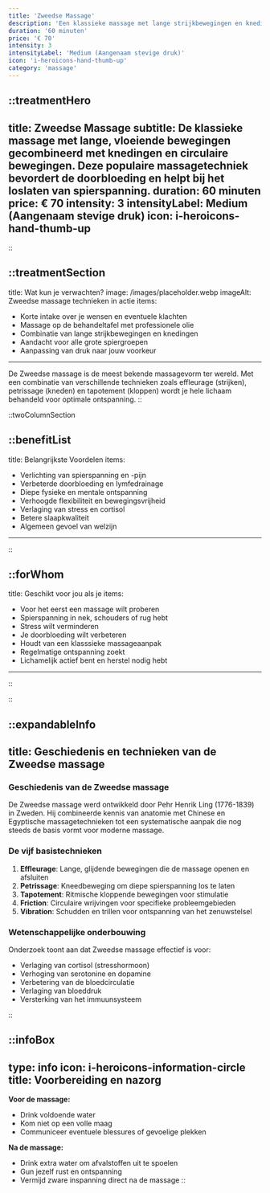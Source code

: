 ```yaml
---
title: 'Zweedse Massage'
description: 'Een klassieke massage met lange strijkbewegingen en knedingen om spierspanning te verlichten en de doorbloeding te verbeteren. Perfecte keuze voor algehele ontspanning.'
duration: '60 minuten'
price: '€ 70'
intensity: 3
intensityLabel: 'Medium (Aangenaam stevige druk)'
icon: 'i-heroicons-hand-thumb-up'
category: 'massage'
---
```


::treatmentHero
---
title: Zweedse Massage
subtitle: De klassieke massage met lange, vloeiende bewegingen gecombineerd met knedingen en circulaire bewegingen. Deze populaire massagetechniek bevordert de doorbloeding en helpt bij het loslaten van spierspanning.
duration: 60 minuten
price: € 70
intensity: 3
intensityLabel: Medium (Aangenaam stevige druk)
icon: i-heroicons-hand-thumb-up
---
::

::treatmentSection
---
title: Wat kun je verwachten?
image: /images/placeholder.webp
imageAlt: Zweedse massage technieken in actie
items:
  - Korte intake over je wensen en eventuele klachten
  - Massage op de behandeltafel met professionele olie
  - Combinatie van lange strijkbewegingen en knedingen
  - Aandacht voor alle grote spiergroepen
  - Aanpassing van druk naar jouw voorkeur
---

De Zweedse massage is de meest bekende massagevorm ter wereld. Met een combinatie van verschillende technieken zoals effleurage (strijken), petrissage (kneden) en tapotement (kloppen) wordt je hele lichaam behandeld voor optimale ontspanning.
::

::twoColumnSection

::benefitList
---
title: Belangrijkste Voordelen
items:
  - Verlichting van spierspanning en -pijn
  - Verbeterde doorbloeding en lymfedrainage
  - Diepe fysieke en mentale ontspanning
  - Verhoogde flexibiliteit en bewegingsvrijheid
  - Verlaging van stress en cortisol
  - Betere slaapkwaliteit
  - Algemeen gevoel van welzijn
---
::

::forWhom
---
title: Geschikt voor jou als je
items:
  - Voor het eerst een massage wilt proberen
  - Spierspanning in nek, schouders of rug hebt
  - Stress wilt verminderen
  - Je doorbloeding wilt verbeteren
  - Houdt van een klasssieke massageaanpak
  - Regelmatige ontspanning zoekt
  - Lichamelijk actief bent en herstel nodig hebt
---
::

::

::expandableInfo
---
title: Geschiedenis en technieken van de Zweedse massage
---

### Geschiedenis van de Zweedse massage

De Zweedse massage werd ontwikkeld door Pehr Henrik Ling (1776-1839) in Zweden. Hij combineerde kennis van anatomie met Chinese en Egyptische massagetechnieken tot een systematische aanpak die nog steeds de basis vormt voor moderne massage.

### De vijf basistechnieken

1. **Effleurage**: Lange, glijdende bewegingen die de massage openen en afsluiten
2. **Petrissage**: Kneedbeweging om diepe spierspanning los te laten
3. **Tapotement**: Ritmische kloppende bewegingen voor stimulatie
4. **Friction**: Circulaire wrijvingen voor specifieke probleemgebieden
5. **Vibration**: Schudden en trillen voor ontspanning van het zenuwstelsel

### Wetenschappelijke onderbouwing

Onderzoek toont aan dat Zweedse massage effectief is voor:
- Verlaging van cortisol (stresshormoon)
- Verhoging van serotonine en dopamine
- Verbetering van de bloedcirculatie
- Verlaging van bloeddruk
- Versterking van het immuunsysteem

::

::infoBox
---
type: info
icon: i-heroicons-information-circle
title: Voorbereiding en nazorg
---

**Voor de massage:**
- Drink voldoende water
- Kom niet op een volle maag
- Communiceer eventuele blessures of gevoelige plekken

**Na de massage:**
- Drink extra water om afvalstoffen uit te spoelen
- Gun jezelf rust en ontspanning
- Vermijd zware inspanning direct na de massage
::
